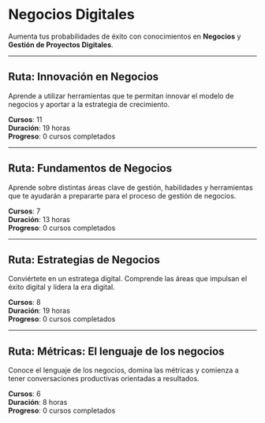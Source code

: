 # Negocios Digitales

Aumenta tus probabilidades de éxito con conocimientos en **Negocios** y **Gestión de Proyectos Digitales**.

---

## Ruta: Innovación en Negocios

Aprende a utilizar herramientas que te permitan innovar el modelo de negocios y aportar a la estrategia de crecimiento.

**Cursos**: 11  
**Duración**: 19 horas  
**Progreso**: 0 cursos completados

---

## Ruta: Fundamentos de Negocios

Aprende sobre distintas áreas clave de gestión, habilidades y herramientas que te ayudarán a prepararte para el proceso de gestión de negocios.

**Cursos**: 7  
**Duración**: 13 horas  
**Progreso**: 0 cursos completados

---

## Ruta: Estrategias de Negocios

Conviértete en un estratega digital. Comprende las áreas que impulsan el éxito digital y lidera la era digital.

**Cursos**: 8  
**Duración**: 19 horas  
**Progreso**: 0 cursos completados

---

## Ruta: Métricas: El lenguaje de los negocios

Conoce el lenguaje de los negocios, domina las métricas y comienza a tener conversaciones productivas orientadas a resultados.

**Cursos**: 6  
**Duración**: 8 horas  
**Progreso**: 0 cursos completados
